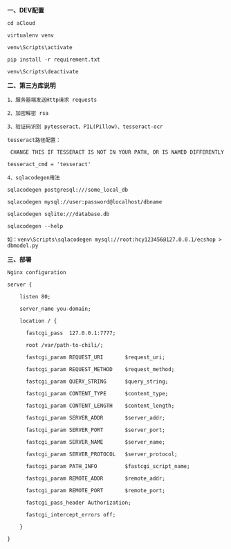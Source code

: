 **一、DEV配置**

`cd aCloud`

`virtualenv venv`

`venv\Scripts\activate`

`pip install -r requirement.txt`

`venv\Scripts\deactivate`

**二、第三方库说明**

`1、服务器端发送Http请求 requests`

`2、加密解密 rsa`

`3、验证码识别 pytesseract、PIL(Pillow)、tesseract-ocr`

`tesseract路径配置：`

` CHANGE THIS IF TESSERACT IS NOT IN YOUR PATH, OR IS NAMED DIFFERENTLY`

`tesseract_cmd = 'tesseract'`

`4、sqlacodegen用法`

`sqlacodegen postgresql:///some_local_db`

`sqlacodegen mysql://user:password@localhost/dbname`

`sqlacodegen sqlite:///database.db`

`sqlacodegen --help`

`如：venv\Scripts\sqlacodegen mysql://root:hcy123456@127.0.0.1/ecshop > dbmodel.py`

**三、部署**

`Nginx configuration`

`server {`

`    listen 80;`

`    server_name you-domain;`

`    location / {`

`      fastcgi_pass  127.0.0.1:7777;`

`      root /var/path-to-chili/;`

`      fastcgi_param REQUEST_URI       $request_uri;`

`      fastcgi_param REQUEST_METHOD    $request_method;`

`      fastcgi_param QUERY_STRING      $query_string;`

`      fastcgi_param CONTENT_TYPE      $content_type;`

`      fastcgi_param CONTENT_LENGTH    $content_length;`

`      fastcgi_param SERVER_ADDR       $server_addr;`

`      fastcgi_param SERVER_PORT       $server_port;`

`      fastcgi_param SERVER_NAME       $server_name;`

`      fastcgi_param SERVER_PROTOCOL   $server_protocol;`

`      fastcgi_param PATH_INFO         $fastcgi_script_name;`

`      fastcgi_param REMOTE_ADDR       $remote_addr;`

`      fastcgi_param REMOTE_PORT       $remote_port;`

`      fastcgi_pass_header Authorization;`

`      fastcgi_intercept_errors off;`

`    }`

`}`
